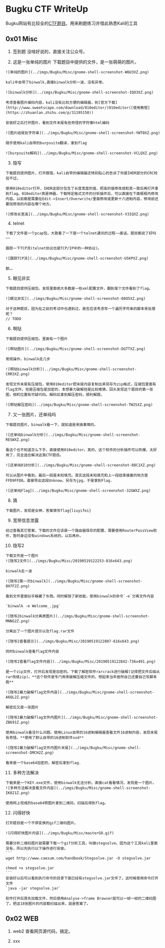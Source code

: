 # Bugku CTF WriteUp

Bugku网站有比较全的[CTF题目](https://ctf.bugku.com/)。用来刷题练习并借此熟悉Kali的工具

## 0x01 Misc

  1. 签到题
    没啥好说的，直接关注公众号。

  2. 这是一张单纯的图片
    下载题目中提供的文件，是一张萌萌的图片。

    ![单纯的图片](../imgs/Bugku/Misc/gnome-shell-screenshot-W6U3XZ.png)

    kali中自带了binwalk,直接binwalk分析一波，没有异常。

    ![binwalk分析](../imgs/Bugku/Misc/gnome-shell-screenshot-IQO3XZ.png)

    考虑查看图片编码内容，kali没有比较方便的编辑器，到[官方下载](http://www.sweetscape.com/download/010editor/)010editor([使用教程](https://zhuanlan.zhihu.com/p/31195150))

    安装好之后打开图片，看到文件末尾有些奇怪的字符像html编码

    ![图片结尾处字符串](../imgs/Bugku/Misc/gnome-shell-screenshot-YWT0XZ.png)

    随手使用kali自带的burpsuite翻译，拿到flag

    ![burpsuite解码](../imgs/Bugku/Misc/gnome-shell-screenshot-VCLQXZ.png)  

  3. 隐写

    下载题目提供图片，打开报错，kali自带的编辑器还特别贴心的告诉了你是IHDR部分的CRC校验不过。

    使用010editor打开，IHDR这部分包含了长度宽度的值，把高的值修改成和宽一致后再打开拿到flag。010editor真是神器，下载特定格式文件的分析插件后，可以直接在下面框框内修改内容。以前都是需要在Edit->Insert/Overwrite/里面修改或更新十六进制内容，修改前还要找修改的内容在哪个地方。

    ![修改长宽高](../imgs/Bugku/Misc/gnome-shell-screenshot-V3IQXZ.png)   

  4. telnet

    下载了文件是一个pcap包，大致看了一下是一个telnet通讯的过程~~废话，题目都说了好吗~~

    跟踪一下TCP流(telnet协议也是TCP/IP中的一种协议)。

    ![跟踪TCP流](../imgs/Bugku/Misc/gnome-shell-screenshot-U5KPXZ.png)

    额。。   

  5. 眼见非实

    下载题目提供压缩包，发现里面绝大多数是一些xml配置文件，翻到某个文件看到了flag。

    ![眼见非实](../imgs/Bugku/Misc/gnome-shell-screenshot-08O5XZ.png)

    对于这种题目，因为在之前的考试中也遇到过，是否应该考虑写一个遍历字符串的脚本来处理呢？
    // TODO

  6. 啊哒

    下载题目提供压缩包，里面有一个图片

    ![啊哒图片](../imgs/Bugku/Misc/gnome-shell-screenshot-DGTTXZ.png)

    常规操作，binwalk走几步

    ![啊哒binwalk分析](../imgs/Bugku/Misc/gnome-shell-screenshot-CRR3XZ.png)  

    发现文件末尾有压缩包，使用010editor把末尾内容复制出来另存为zip格式，压缩包里面有flag文件。但是压缩包是加密的，本想暴力破解但是比较难猜，回头发现这个题目的第一张图，相机位置有可疑代码。解码后拿到解压密码，顺利解题。

    ![啊哒解压密码](../imgs/Bugku/Misc/gnome-shell-screenshot-TW2SXZ.png)

  7. 又一张图片，还单纯吗

    下载题目图片，binwalk看一下，就知道是来搞事情的。

    ![还单纯binwalk分析](../imgs/Bugku/Misc/gnome-shell-screenshot-RESWXZ.png)

    看这个也不知道怎么下手，直接使用010editor。真的，这个软件的分析插件可以吹爆，太好用了，完全适合解决这类CTF题目。

    ![还单纯010分析](../imgs/Bugku/Misc/gnome-shell-screenshot-08C1XZ.png)  

    可以从图片中看到，最后一段是未知填充。其实这段未知填充和上一段结束接着的地方是FFD9FFD8。直接导出这段Unknow，另存为jpg，于是拿到Flag.

    ![还单纯Flag](../imgs/Bugku/Misc/gnome-shell-screenshot-32GWXZ.png)  

  8. 猜

    下载图片，发现是女神，答案填写flag{liuyifei}

  9. 宽带信息泄露

    经过查看其它答案，下载的文件应该是一个路由器保存的配置，需要使用RouterPassView软件，暂时身边没有windows系统的。以后再补。

  10. 隐写2

    下载文件是一个图片
    ![隐写2文件](../imgs/Bugku/Misc/20190519122253-816x643.png)

    binwalk走一波

    ![隐写2第一次binwalk](../imgs/Bugku/Misc/gnome-shell-screenshot-8H7F2Z.png)

    看到文件里面似乎躲藏了东西。同时解锁了新技能，使用binwalk的命令`-e`分离文件内容

    `binwalk -e Welcome_.jpg`

    ![隐写2binwalk分离原图片](../imgs/Bugku/Misc/gnome-shell-screenshot-MNNG2Z.png)

    分离出了一个图片提示以及flag.rar文件

    ![隐写2查看提示](../imgs/Bugku/Misc/20190519122807-816x643.png)  

    同时binwalk查看flag文件内容

    ![隐写2查看flag文件内容](../imgs/Bugku/Misc/20190519122842-736x491.png)

    是一个zip文件，打开后发现是加密的。下载了解密软件rarcrack进行破解(记得把文件后缀从rar改成zip)。**这个软件是专门用来破解压缩文件的，想起来当年居然自己还要自己写脚本跑**

    ![隐写2暴力破解flag文件内容](../imgs/Bugku/Misc/gnome-shell-screenshot-A6QL2Z.png)

    解密后又是一张图片

    ![隐写2暴力破解flag文件内图片](../imgs/Bugku/Misc/gnome-shell-screenshot-ZB691Z.png)  

    使用binwalk看没什么问题。使用Linux自带的16进制编辑器查看文件16进制内容，发现末尾有奇怪。**使用了默认自带的16进制软件xxd**

    ![隐写2暴力破解flag文件内图片末尾](../imgs/Bugku/Misc/gnome-shell-screenshot-DMCH2Z.png)

    看来是一个base64加密的，解密后拿到flag.

  11. 多种方法解决

    下载来是一个KEY.exe文件，使用binwalk无法分析。直接cat看看情况，发现是一个图片。
    ![多种方法解决查看文件内容](../imgs/Bugku/Misc/gnome-shell-screenshot-IK821Z.png)

    使用网上现成的base64转图片拿到二维码，扫描后得到flag。

  12. 闪得好快

    打开题目是一个不停变换的gif二维码图片。

    ![闪得好快图片内容](../imgs/Bugku/Misc/masterGO.gif)

    需要分析二维码图片就需要下载一个gif分析工具，叫做stegsolve。因为这个工具kali里面没有，所以先执行以下操作进行安装。
    ```
    wget http://www.caesum.com/handbook/Stegsolve.jar -O stegsolve.jar

    chmod +x stegsolve.jar
    ```
    安装好以后可以看到执行命令的目录下面已经有stegsolve.jar文件了。这时候使用命令打开文件
    `java -jar stegsolve.jar`

    软件打开后首先加载文件，然后使用Analyse->frame Browser就可以一帧一帧的二维码图了。把这18张图片的内容都扫描出来，就是答案了。

## 0x02 WEB

  1. web2
  查看网页源代码，搞定。

  2. xxx
